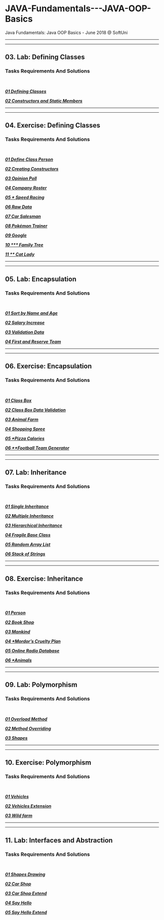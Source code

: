 JAVA-Fundamentals---JAVA-OOP-Basics
===================================

Java Fundamentals: Java OOP Basics - June 2018 @ SoftUni

---
---

## 03. Lab: Defining Classes

### Tasks Requirements And Solutions
<br>

***<a title="01 Defining Classes" href="https://github.com/TsvetanNikolov123/Java---OOP-Basics/tree/master/3%20DEFINING%20CLASSES#0301-defining-classes">01 Defining Classes</a>***

***<a title="02 Constructors and Static Members" href="https://github.com/TsvetanNikolov123/Java---OOP-Basics/tree/master/3%20DEFINING%20CLASSES#0302-constructors-and-static-members">02 Constructors and Static Members</a>***

---
---

## 04. Exercise: Defining Classes

### Tasks Requirements And Solutions
<br>

***<a title="01 Define Class Person" href="https://github.com/TsvetanNikolov123/Java---OOP-Basics/tree/master/4%20EXERCISE%20DEFINING%20CLASSES#0401-define-class-person">01 Define Class Person</a>***

***<a title="02 Creating Constructors" href="https://github.com/TsvetanNikolov123/Java---OOP-Basics/tree/master/4%20EXERCISE%20DEFINING%20CLASSES#0402-creating-constructors">02 Creating Constructors</a>***

***<a title="03 Opinion Poll" href="https://github.com/TsvetanNikolov123/Java---OOP-Basics/tree/master/4%20EXERCISE%20DEFINING%20CLASSES#0403-opinion-poll">03 Opinion Poll</a>***

***<a title="04 Company Roster" href="https://github.com/TsvetanNikolov123/Java---OOP-Basics/tree/master/4%20EXERCISE%20DEFINING%20CLASSES#0404-company-roster">04 Company Roster</a>***

***<a title="05 * Speed Racing" href="https://github.com/TsvetanNikolov123/Java---OOP-Basics/tree/master/4%20EXERCISE%20DEFINING%20CLASSES#0405--speed-racing">05 * Speed Racing</a>***

***<a title="06 Raw Data" href="https://github.com/TsvetanNikolov123/Java---OOP-Basics/tree/master/4%20EXERCISE%20DEFINING%20CLASSES#0406-raw-data">06 Raw Data</a>***

***<a title="07 Car Salesman" href="https://github.com/TsvetanNikolov123/Java---OOP-Basics/tree/master/4%20EXERCISE%20DEFINING%20CLASSES#0407-car-salesman">07 Car Salesman</a>***

***<a title="08 Pokémon Trainer" href="https://github.com/TsvetanNikolov123/Java---OOP-Basics/tree/master/4%20EXERCISE%20DEFINING%20CLASSES#0408-pok%C3%A9mon-trainer">08 Pokémon Trainer</a>***

***<a title="09 Google" href="https://github.com/TsvetanNikolov123/Java---OOP-Basics/tree/master/4%20EXERCISE%20DEFINING%20CLASSES#0409-google">09 Google</a>***

***<a title="10 *** Family Tree" href="https://github.com/TsvetanNikolov123/Java---OOP-Basics/tree/master/4%20EXERCISE%20DEFINING%20CLASSES#0410--family-tree">10 *** Family Tree</a>***

***<a title="11 ** Cat Lady" href="https://github.com/TsvetanNikolov123/Java---OOP-Basics/tree/master/4%20EXERCISE%20DEFINING%20CLASSES#0511--cat-lady">11 ** Cat Lady</a>***

---
---

## 05. Lab: Encapsulation

### Tasks Requirements And Solutions
<br>

***<a title="01 Sort by Name and Age" href="https://github.com/TsvetanNikolov123/Java---OOP-Basics/tree/master/5%20ENCAPSULATION#0501-sort-by-name-and-age">01 Sort by Name and Age</a>***

***<a title="02 Salary Increase" href="https://github.com/TsvetanNikolov123/Java---OOP-Basics/tree/master/5%20ENCAPSULATION#0502-salary-increase">02 Salary Increase</a>***

***<a title="03 Validation Data" href="https://github.com/TsvetanNikolov123/Java---OOP-Basics/tree/master/5%20ENCAPSULATION#0503-validation-data">03 Validation Data</a>***

***<a title="04 First and Reserve Team" href="https://github.com/TsvetanNikolov123/Java---OOP-Basics/tree/master/5%20ENCAPSULATION#0504-first-and-reserve-team">04 First and Reserve Team</a>***

---
---

## 06. Exercise: Encapsulation

### Tasks Requirements And Solutions
<br>

***<a title="01 Class Box" href="https://github.com/TsvetanNikolov123/Java---OOP-Basics/tree/master/6%20EXERCISE%20ENCAPSULATION#0601-class-box">01 Class Box</a>***

***<a title="02 Class Box Data Validation" href="https://github.com/TsvetanNikolov123/Java---OOP-Basics/tree/master/6%20EXERCISE%20ENCAPSULATION#0602-class-box-data-validation">02 Class Box Data Validation</a>***

***<a title="03 Animal Farm" href="https://github.com/TsvetanNikolov123/Java---OOP-Basics/tree/master/6%20EXERCISE%20ENCAPSULATION#0603-animal-farm">03 Animal Farm</a>***

***<a title="04 Shopping Spree" href="https://github.com/TsvetanNikolov123/Java---OOP-Basics/tree/master/6%20EXERCISE%20ENCAPSULATION#0604-shopping-spree">04 Shopping Spree</a>***

***<a title="05 *Pizza Calories" href="https://github.com/TsvetanNikolov123/Java---OOP-Basics/tree/master/6%20EXERCISE%20ENCAPSULATION#0605-pizza-calories">05 \*Pizza Calories</a>***

***<a title="06 **Football Team Generator" href="https://github.com/TsvetanNikolov123/Java---OOP-Basics/tree/master/6%20EXERCISE%20ENCAPSULATION#0506-football-team-generator">06 \*\*Football Team Generator</a>***

---
---

## 07. Lab: Inheritance

### Tasks Requirements And Solutions
<br>

***<a title="01 Single Inheritance" href="https://github.com/TsvetanNikolov123/Java---OOP-Basics/tree/master/7%20INHERITANCE#0701-single-inheritance">01 Single Inheritance</a>***

***<a title="02 Multiple Inheritance" href="https://github.com/TsvetanNikolov123/Java---OOP-Basics/tree/master/7%20INHERITANCE#0702-multiple-inheritance">02 Multiple Inheritance</a>***

***<a title="03 Hierarchical Inheritance" href="https://github.com/TsvetanNikolov123/Java---OOP-Basics/tree/master/7%20INHERITANCE#0703-hierarchical-inheritance">03 Hierarchical Inheritance</a>***

***<a title="04 Fragile Base Class" href="https://github.com/TsvetanNikolov123/Java---OOP-Basics/tree/master/7%20INHERITANCE#0704-fragile-base-class">04 Fragile Base Class</a>***

***<a title="05 Random Array List" href="https://github.com/TsvetanNikolov123/Java---OOP-Basics/tree/master/7%20INHERITANCE#0705-random-array-list">05 Random Array List</a>***

***<a title="06 Stack of Strings" href="https://github.com/TsvetanNikolov123/Java---OOP-Basics/tree/master/7%20INHERITANCE#0706-stack-of-strings">06 Stack of Strings</a>***

---
---

## 08. Exercise: Inheritance

### Tasks Requirements And Solutions
<br>

***<a title="01 Person" href="https://github.com/TsvetanNikolov123/Java---OOP-Basics/tree/master/8%20EXERCISE%20INHERITANCE#0801-person">01 Person</a>***

***<a title="02 Book Shop" href="https://github.com/TsvetanNikolov123/Java---OOP-Basics/tree/master/8%20EXERCISE%20INHERITANCE#0802-book-shop">02 Book Shop</a>***

***<a title="03 Mankind" href="https://github.com/TsvetanNikolov123/Java---OOP-Basics/tree/master/8%20EXERCISE%20INHERITANCE#0803-mankind">03 Mankind</a>***

***<a title="04 *Mordor’s Cruelty Plan" href="https://github.com/TsvetanNikolov123/Java---OOP-Basics/tree/master/8%20EXERCISE%20INHERITANCE#0804-mordors-cruelty-plan">04 \*Mordor’s Cruelty Plan</a>***

***<a title="05 Online Radio Database" href="https://github.com/TsvetanNikolov123/Java---OOP-Basics/tree/master/8%20EXERCISE%20INHERITANCE#0805-online-radio-database">05 Online Radio Database</a>***

***<a title="06 *Animals" href="https://github.com/TsvetanNikolov123/Java---OOP-Basics/tree/master/8%20EXERCISE%20INHERITANCE#0806-animals">06 \*Animals</a>***

---
---

## 09. Lab: Polymorphism

### Tasks Requirements And Solutions
<br>

***<a title="01 Overload Method" href="https://github.com/TsvetanNikolov123/Java---OOP-Basics/tree/master/9%20POLYMORPHISM#0901-overload-method">01 Overload Method</a>***

***<a title="02 Method Overriding" href="https://github.com/TsvetanNikolov123/Java---OOP-Basics/tree/master/9%20POLYMORPHISM#0902-method-overriding">02 Method Overriding</a>***

***<a title="03 Shapes" href="https://github.com/TsvetanNikolov123/Java---OOP-Basics/tree/master/9%20POLYMORPHISM#0903-shapes">03 Shapes</a>***

---
---

## 10. Exercise: Polymorphism

### Tasks Requirements And Solutions
<br>

***<a title="01 Vehicles" href="https://github.com/TsvetanNikolov123/Java---OOP-Basics/tree/master/10%20EXERCISE%20POLYMORPHISM#1001-vehicles">01 Vehicles</a>***

***<a title="02 Vehicles Extension" href="https://github.com/TsvetanNikolov123/Java---OOP-Basics/tree/master/10%20EXERCISE%20POLYMORPHISM#1002-vehicles-extension">02 Vehicles Extension</a>***

***<a title="03 Wild farm" href="https://github.com/TsvetanNikolov123/Java---OOP-Basics/tree/master/10%20EXERCISE%20POLYMORPHISM#1003-wild-farm">03 Wild farm</a>***

---
---

## 11. Lab: Interfaces and Abstraction

### Tasks Requirements And Solutions
<br>

***<a title="01 Shapes Drawing" href="https://github.com/TsvetanNikolov123/Java---OOP-Basics/tree/master/11%20INTERFACES%20AND%20ABSTRACTION#1101-shapes-drawing">01 Shapes Drawing</a>***

***<a title="02 Car Shop" href="https://github.com/TsvetanNikolov123/Java---OOP-Basics/tree/master/11%20INTERFACES%20AND%20ABSTRACTION#1102-car-shop">02 Car Shop</a>***

***<a title="03 Car Shop Extend" href="https://github.com/TsvetanNikolov123/Java---OOP-Basics/tree/master/11%20INTERFACES%20AND%20ABSTRACTION#1103-car-shop-extend">03 Car Shop Extend</a>***

***<a title="04 Say Hello" href="https://github.com/TsvetanNikolov123/Java---OOP-Basics/tree/master/11%20INTERFACES%20AND%20ABSTRACTION#1104-say-hello">04 Say Hello</a>***

***<a title="05 Say Hello Extend" href="https://github.com/TsvetanNikolov123/Java---OOP-Basics/tree/master/11%20INTERFACES%20AND%20ABSTRACTION#1105-say-hello-extend">05 Say Hello Extend</a>***


